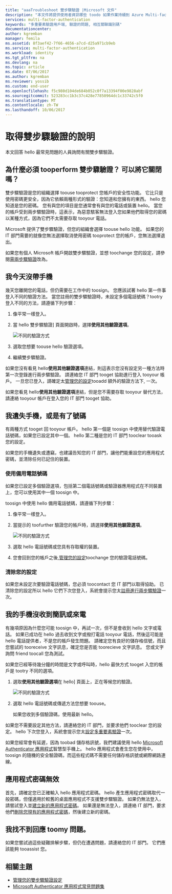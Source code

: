 ```yaml
---
title: "aaaTroubleshoot 雙步驟驗證 |Microsoft 文件"
description: "本文件將提供使用者資訊哪些 toodo 如果作業持續到 Azure Multi-factor Authentication Server 的問題。"
services: multi-factor-authentication
keywords: "多重要素驗證用戶端, 驗證的問題, 相互關聯識別碼"
documentationcenter: 
author: kgremban
manager: femila
ms.assetid: 8f3aef42-7f66-4656-a7cd-d25a971cb9eb
ms.service: multi-factor-authentication
ms.workload: identity
ms.tgt_pltfrm: na
ms.devlang: na
ms.topic: article
ms.date: 07/06/2017
ms.author: kgremban
ms.reviewer: yossib
ms.custom: end-user
ms.openlocfilehash: f5c980d104de684b052c0f7a13394f00e9828abf
ms.sourcegitcommit: 523283cc1b3c37c428e77850964dc1c33742c5f0
ms.translationtype: MT
ms.contentlocale: zh-TW
ms.lasthandoff: 10/06/2017
---
```

# <a name="get-help-with-two-step-verification"></a>取得雙步驟驗證的說明
本文回答 hello 最常見問題的人員詢問有關雙步驟驗證。 

## <a name="why-do-i-have-tooperform-two-step-verification-can-i-turn-it-off"></a>為什麼必須 tooperform 雙步驟驗證？ 可以將它關閉嗎？

雙步驟驗證是您的組織選擇 toouse tooprotect 您帳戶的安全性功能。 它比只是使用密碼更安全，因為它依賴兩種形式的驗證：您知道和您擁有的東西。 hello 您知道是您的密碼。 您有與您的項目是您通常會有與您的電話或裝置 hello。 當您的帳戶受到兩步驟驗證時，這表示，為惡意駭客無法登入您如果他們取得您的密碼以某種方式，因為它們不太需要存取 tooyour 電話。 

Microsoft 提供了雙步驟驗證，但您的組織會選擇 toouse hello 功能。 如果您的 IT 部門需要的就像您無法選擇取消使用密碼 tooprotect 您的帳戶，您無法選擇退出。 

如果您有個人 Microsoft 帳戶開啟雙步驟驗證，並想 toochange 您的設定，請參閱[需兩步驟驗證](https://support.microsoft.com/help/12408/microsoft-account-about-two-step-verification)改為。 

## <a name="i-dont-have-my-phone-with-me-today"></a>我今天沒帶手機

幾天您離開您的電話，但仍需要在工作中的 toosign。 您應該試著 hello 第一件事登入不同的驗證方法。 當您註冊的雙步驟驗證時，未設定多個電話號碼？tootry 登入不同的方法，請遵循下列步驟：

1. 像平常一樣登入。
2. 當 hello 雙步驟驗證] 頁面開啟時，選擇**使用其他驗證選項**。

   ![不同的驗證方式](./media/multi-factor-authentication-end-user-troubleshoot/diff_option.png)

3. 選取您想要 toouse hello 驗證選項。
4. 繼續雙步驟驗證。

如果您沒有看見 hello**使用其他驗證選項**連結，則這表示您沒有設定另一種方法時第一次登錄進行兩步驟驗證。 請連絡您 IT 部門 tooget 協助進行登入 tooyour 帳戶。 一旦您已登入，請確定太[管理您的設定](multi-factor-authentication-end-user-manage-settings.md)tooadd 額外的驗證方法下, 一次。 

如果您看見 hello**使用其他驗證選項**連結，但是您不需要存取 tooyour 替代方法，請連絡 tooyour 帳戶在登入您的 IT 部門 tooget 協助。 

## <a name="i-lost-my-phone-or-got-a-new-number"></a>我遺失手機，或是有了號碼
有兩種方式 tooget 回 tooyour 帳戶。 hello 第一個是 toosign 中使用替代驗證電話號碼，如果您已設定其中一個。 hello 第二種是您的 IT 部門 tooclear tooask 您的設定。

如果您的手機遺失或遭竊，也建議告知您的 IT 部門，讓他們能重設您的應用程式密碼，並清除任何已記住的裝置。 

### <a name="use-an-alternate-phone-number"></a>使用備用電話號碼
如果您已設定多個驗證選項，包括第二個電話號碼或驗證器應用程式在不同裝置上，您可以使用其中一個 toosign 中。

toosign 中使用 hello 備用電話號碼，請遵循下列步驟：

1. 像平常一樣登入。
2. 當提示的 toofurther 驗證您的帳戶時，請選擇**使用其他驗證選項**。
   
   ![不同的驗證方式](./media/multi-factor-authentication-end-user-troubleshoot/diff_option.png)

3. 選取 hello 電話號碼或您具有存取權的裝置。
4. 您會回到您的帳戶之後,[管理您的設定](multi-factor-authentication-end-user-manage-settings.md)toochange 您的驗證電話號碼。

### <a name="clear-your-settings"></a>清除您的設定
如果您未設定次要驗證電話號碼，您必須 toocontact 您 IT 部門以取得協助。 已清除您的設定所以 hello 它們下次您登入，系統會提示您太[註冊進行兩步驟驗證](multi-factor-authentication-end-user-first-time.md)一次。

## <a name="i-am-not-receiving-a-text-or-call-on-my-phone"></a>我的手機沒收到簡訊或來電
有幾項原因為什麼您可能 toosign 中，再試一次，但不是會收到 hello 文字或電話。 如果已成功在 hello 過去收到文字或撥打電話 tooyour 電話，然後這可能是 hello 電話提供者，不是您的帳戶發生問題。 請確定您有良好的儲存格信號，而且您嘗試的 tooreceive 文字訊息，確定您是否能 toorecieve 文字訊息。 您或文字詢問 friend toocall 您為測試。 

如果您已經等待幾分鐘的時間是文字或呼叫時，hello 最快方式 tooget 入您的帳戶是 tootry 不同的選項。

1. 選取**使用其他驗證選項**在 hello] 頁面上，正在等候您的驗證。
   
    ![不同的驗證方式](./media/multi-factor-authentication-end-user-troubleshoot/diff_option.png)
2. 選取 hello 電話號碼或傳遞方法您想要 toouse。
   
    如果您收到多個驗證碼，使用最新 hello。

如果您不需要設定其他方法，請連絡您的 IT 部門，並要求他們 tooclear 您的設定。 hello 下次您登入，系統會提示您太[設定多重要素驗證](multi-factor-authentication-end-user-first-time.md)一次。

如果您經常會有延遲，因為 toobad 儲存格訊號，我們建議使用 hello [Microsoft Authenticator 應用程式](microsoft-authenticator-app-how-to.md)智慧型手機上。 hello 應用程式會產生您在使用中，toosign 的隨機的安全驗證碼，而這些程式碼不需要任何儲存格訊號或網際網路連線。

## <a name="app-passwords-are-not-working"></a>應用程式密碼無效
首先，請確定您已正確輸入 hello 應用程式密碼。 hello 產生應用程式密碼取代一般密碼，但僅適用於較舊的桌面應用程式不支援雙步驟驗證。 如果仍無法登入，請嘗試登入並[建立新的應用程式密碼](multi-factor-authentication-end-user-app-passwords.md)。  如果還是無法登入，請連絡 IT 部門，要求他們[刪除您現有的應用程式密碼](../multi-factor-authentication-manage-users-and-devices.md)，然後建立新的密碼。

## <a name="i-didnt-find-an-answer-toomy-problem"></a>我找不到回應 toomy 問題。
如果您嘗試過這些疑難排解步驟，但仍在遭遇問題，請連絡您的 IT 部門。 它們應該能夠 tooassist 您。

## <a name="related-topics"></a>相關主題
* [管理您的雙步驟驗證設定](multi-factor-authentication-end-user-manage-settings.md)  
* [Microsoft Authenticator 應用程式常見問題集](microsoft-authenticator-app-faq.md)

